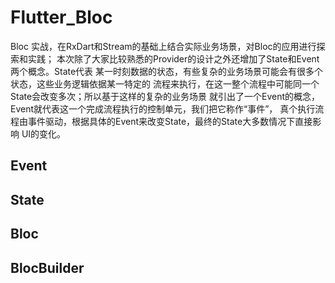 # Flutter_Bloc

Bloc 实战，在RxDart和Stream的基础上结合实际业务场景，对Bloc的应用进行探索和实践；
本次除了大家比较熟悉的Provider的设计之外还增加了State和Event两个概念。State代表
某一时刻数据的状态，有些复杂的业务场景可能会有很多个状态，这些业务逻辑依据某一特定的
流程来执行，在这一整个流程中可能同一个State会改变多次；所以基于这样的复杂的业务场景
就引出了一个Event的概念，Event就代表这一个完成流程执行的控制单元，我们把它称作“事件”，
真个执行流程由事件驱动，根据具体的Event来改变State，最终的State大多数情况下直接影响
UI的变化。

## Event

## State

## Bloc

## BlocBuilder

